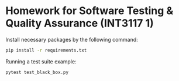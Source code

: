 # Homework for Software Testing & Quality Assurance (INT3117 1)


Install necessary packages by the following command:
```bash
pip install -r requirements.txt
```


Running a test suite example:
```bash
pytest test_black_box.py
```